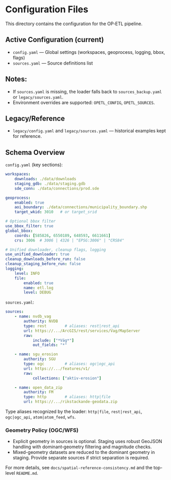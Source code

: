 # Configuration Files

This directory contains the configuration for the OP‑ETL pipeline.

## Active Configuration (current)

- `config.yaml` — Global settings (workspaces, geoprocess, logging, bbox, flags)
- `sources.yaml` — Source definitions list

Notes:
-
- If `sources.yaml` is missing, the loader falls back to `sources_backup.yaml` or `legacy/sources.yaml`.
- Environment overrides are supported: `OPETL_CONFIG`, `OPETL_SOURCES`.

## Legacy/Reference

- `legacy/config.yaml` and `legacy/sources.yaml` — historical examples kept for reference.

## Schema Overview

`config.yaml` (key sections):

```yaml
workspaces:
	downloads: ./data/downloads
	staging_gdb: ./data/staging.gdb
	sde_conn: ./data/connections/prod.sde

geoprocess:
	enabled: true
	aoi_boundary: ./data/connections/municipality_boundary.shp
	target_wkid: 3010   # or target_srid

# Optional bbox filter
use_bbox_filter: true
global_bbox:
	coords: [585826, 6550189, 648593, 6611661]
	crs: 3006  # 3006 | 4326 | "EPSG:3006" | "CRS84"

# Unified downloader, cleanup flags, logging
use_unified_downloader: true
cleanup_downloads_before_run: false
cleanup_staging_before_run: false
logging:
	level: INFO
	file:
		enabled: true
		name: etl.log
		level: DEBUG
```

`sources.yaml`:

```yaml
sources:
	- name: nvdb_vag
		authority: NVDB
		type: rest        # aliases: rest|rest_api
		url: https://.../ArcGIS/rest/services/Vag/MapServer
		raw:
			include: ["*Väg*"]
			out_fields: "*"

	- name: sgu_erosion
		authority: SGU
		type: ogc         # aliases: ogc|ogc_api
		url: https://.../features/v1/
		raw:
			collections: ["aktiv-erosion"]

	- name: open_data_zip
		authority: FM
		type: http        # aliases: http|file
		url: https://.../rikstackande-geodata.zip
```

Type aliases recognized by the loader: `http|file`, `rest|rest_api`, `ogc|ogc_api`, `atom|atom_feed`, `wfs`.

### Geometry Policy (OGC/WFS)

- Explicit geometry in sources is optional. Staging uses robust GeoJSON handling with dominant‑geometry filtering and magnitude checks.
- Mixed-geometry datasets are reduced to the dominant geometry in staging. Provide separate sources if strict separation is required.

For more details, see `docs/spatial-reference-consistency.md` and the top-level `README.md`.